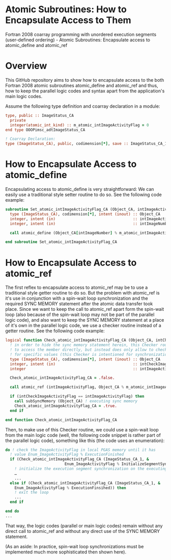 # Atomic Subroutines: How to Encapsulate Access to Them

Fortran 2008 coarray programming with unordered execution segments (user-defined ordering) - Atomic Subroutines: Encapsulate access to atomic_define and atomic_ref

# Overview

This GitHub repository aims to show how to encapsulate access to the both Fortran 2008 atomic subroutines atomic_define and atomic_ref and thus, how to keep the parallel logic codes and syntax apart from the application's main logic codes.

Assume the following type definition and coarray declaration in a module:

```fortran
type, public :: ImageStatus_CA
  private
  integer(atomic_int_kind) :: m_atomic_intImageActivityFlag = 0
end type OOOPimsc_adtImageStatus_CA

! Coarray Declaration:
type (ImageStatus_CA), public, codimension[*], save :: ImageStatus_CA_1
```

# How to Encapsulate Access to atomic_define

Encapsulating access to atomic_define is very straightforward: We can easily use a traditional style setter routine to do so. See the following code example:

```fortran
subroutine Set_atomic_intImageActivityFlag_CA (Object_CA, intImageActivityFlag, intImageNumber)
  type (ImageStatus_CA), codimension[*], intent (inout) :: Object_CA
  integer, intent (in)                                  :: intImageActivityFlag
  integer, intent (in)                                  :: intImageNumber

  call atomic_define (Object_CA[intImageNumber] % m_atomic_intImageActivityFlag, intImageActivityFlag)

end subroutine Set_atomic_intImageActivityFlag_CA
```

# How to Encapsulate Access to atomic_ref

The first reflex to encapsulate access to atomic_ref may be to use a traditional style getter routine to do so. But the problem with atomic_ref is it's use in conjunction with a spin-wait loop synchronization and the required SYNC MEMORY statement after the atomic data transfer took place. Since we want to keep the call to atomic_ref apart form the spin-wait loop (also because of the spin-wait loop may not be part of the parallel logic code), and also want to keep the SYNC MEMORY statement at a place of it's own in the parallel logic code, we use a checker routine instead of a getter routine. See the following code example:

```fortran
logical function Check_atomic_intImageActivityFlag_CA (Object_CA, intCheckImageActivityFlag)
  ! in order to hide the sync memory statement herein, this Checker routine does not allow
  ! to access the member directly, but instead does only allow to check the atomic member
  ! for specific values (this Checker is intentioned for synchronizations)
  type (ImageStatus_CA), codimension[*], intent (inout) :: Object_CA
  integer, intent (in)                                  :: intCheckImageActivityFlag
  integer                                               :: intImageActivityFlag

  Check_atomic_intImageActivityFlag_CA = .false.

  call atomic_ref (intImageActivityFlag, Object_CA % m_atomic_intImageActivityFlag)

  if (intCheckImageActivityFlag == intImageActivityFlag) then
    call subSyncMemory (Object_CA) ! executing sync memory
    Check_atomic_intImageActivityFlag_CA = .true.
  end if

end function Check_atomic_intImageActivityFlag_CA
```

Then, to make use of this Checker routine, we could use a spin-wait loop from the main logic code (well, the following code snippet is rather part of the parallel logic code), something like this (the code uses an enumeration):

```fortran
do ! check the ImageActivityFlag in local PGAS memory until it has
  ! value Enum_ImageActivityFlag % ExecutionFinished
  if (Check_atomic_intImageActivityFlag_CA (ImageStatus_CA_1, &
                          Enum_ImageActivityFlag % InitializeSegmentSynchronization)) then
    ! initialize the execution segment synchronization on the executing image
    …
    ...
  else if (Check_atomic_intImageActivityFlag_CA (ImageStatus_CA_1, &
    Enum_ImageActivityFlag % ExecutionFinsihed)) then
    ! exit the loop
    ...
  end if

end do
...
```

That way, the logic codes (parallel or main logic codes) remain without any direct call to atomic_ref and without any direct use of the SYNC MEMORY statement.

(As an aside: In practice, spin-wait loop synchronizations must be implemented much more sophisticated then shown here).
